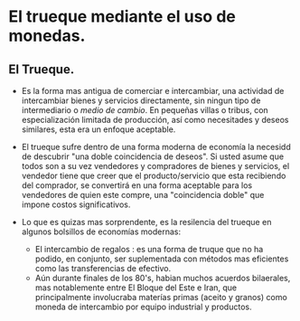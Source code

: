 # El trueque mediante el uso de monedas.

## El Trueque.

- Es la forma mas antigua de comerciar e intercambiar, una actividad de intercambiar bienes y servicios directamente, sin ningun tipo de intermediario o *medio de cambio*. En pequeñas villas o tribus, con especialización limitada de producción, así como necesitades y deseos similares, esta era un enfoque aceptable.

- El trueque sufre dentro de una forma moderna de economía la necesidd de descubrir "una doble coincidencia de deseos". Si usted asume que todos son a su vez vendedores y compradores de bienes y servicios, el vendedor tiene que creer que el producto/servicio que esta recibiendo del comprador, se convertirá en una forma aceptable para los vendedores de quien este compre, una "coincidencia doble" que impone costos significativos.

- Lo que es quizas mas sorprendente, es la resilencia del trueque en algunos bolsillos de economías modernas:
    + El intercambio de regalos : es una forma de truque que no ha podido, en conjunto, ser suplementada con métodos mas eficientes como las transferencias de efectivo.
    + Aún durante finales de los 80's, habian muchos acuerdos bilaerales, mas notablemente entre El Bloque del Este e Iran, que principalmente involucraba materías primas (aceito y granos) como moneda de intercambio por equipo industrial y productos.
